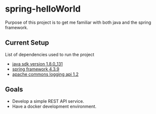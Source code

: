 # spring-helloWorld

Purpose of this project is to get me familiar with both java and the spring framework.

## Current Setup

List of dependencies used to run the project

- [java sdk version 1.8.0_131](http://www.oracle.com/technetwork/java/javase/downloads/jdk8-downloads-2133151.html)
- [spring framework 4.3.9](https://commons.apache.org/proper/commons-logging/download_logging.cgi)
- [apache commons logging api 1.2](https://repo.spring.io/release/org/springframework/spring/)

## Goals

- Develop a simple REST API service.
- Have a docker development environment.

